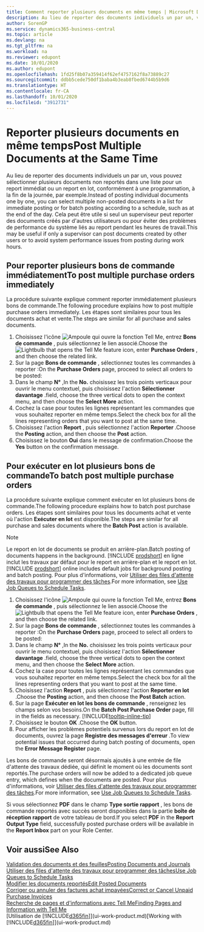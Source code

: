 ```yaml
---
title: Comment reporter plusieurs documents en même temps | Microsoft Docs
description: Au lieu de reporter des documents individuels un par un, vous pouvez sélectionner plusieurs documents non reportés dans une liste afin de les reporter en lot, soit pour un report immédiat, soit pour un report programmé, par exemple, à la fin de la journée.
author: SorenGP
ms.service: dynamics365-business-central
ms.topic: article
ms.devlang: na
ms.tgt_pltfrm: na
ms.workload: na
ms.reviewer: edupont
ms.date: 10/01/2020
ms.author: edupont
ms.openlocfilehash: 1fd25f8b07a359414f62ef4757162f8a73889c27
ms.sourcegitcommit: ddbb5cede750df1baba4b3eab8fbed6744b5b9d6
ms.translationtype: HT
ms.contentlocale: fr-CA
ms.lasthandoff: 10/01/2020
ms.locfileid: "3912731"
---
```

# <a name="post-multiple-documents-at-the-same-time"></a><span data-ttu-id="f3f71-103">Reporter plusieurs documents en même temps</span><span class="sxs-lookup"><span data-stu-id="f3f71-103">Post Multiple Documents at the Same Time</span></span>

<span data-ttu-id="f3f71-104">Au lieu de reporter des documents individuels un par un, vous pouvez sélectionner plusieurs documents non reportés dans une liste pour un report immédiat ou un report en lot, conformément à une programmation, à la fin de la journée, par exemple.</span><span class="sxs-lookup"><span data-stu-id="f3f71-104">Instead of posting individual documents one by one, you can select multiple non-posted documents in a list for immediate posting or for batch posting according to a schedule, such as at the end of the day.</span></span> <span data-ttu-id="f3f71-105">Cela peut être utile si seul un superviseur peut reporter des documents créés par d'autres utilisateurs ou pour éviter des problèmes de performance du système liés au report pendant les heures de travail.</span><span class="sxs-lookup"><span data-stu-id="f3f71-105">This may be useful if only a supervisor can post documents created by other users or to avoid system performance issues from posting during work hours.</span></span>

## <a name="to-post-multiple-purchase-orders-immediately"></a><span data-ttu-id="f3f71-106">Pour reporter plusieurs bons de commande immédiatement</span><span class="sxs-lookup"><span data-stu-id="f3f71-106">To post multiple purchase orders immediately</span></span>

<span data-ttu-id="f3f71-107">La procédure suivante explique comment reporter immédiatement plusieurs bons de commande.</span><span class="sxs-lookup"><span data-stu-id="f3f71-107">The following procedure explains how to post multiple purchase orders immediately.</span></span> <span data-ttu-id="f3f71-108">Les étapes sont similaires pour tous les documents achat et vente.</span><span class="sxs-lookup"><span data-stu-id="f3f71-108">The steps are similar for all purchase and sales documents.</span></span>

1. <span data-ttu-id="f3f71-109">Choisissez l'icône ![Ampoule qui ouvre la fonction Tell Me](media/ui-search/search_small.png "Dites-moi ce que vous voulez faire"), entrez **Bons de commande** , puis sélectionnez le lien associé.</span><span class="sxs-lookup"><span data-stu-id="f3f71-109">Choose the ![Lightbulb that opens the Tell Me feature](media/ui-search/search_small.png "Tell me what you want to do") icon, enter **Purchase Orders** , and then choose the related link.</span></span>
2. <span data-ttu-id="f3f71-110">Sur la page **Bons de commande** , sélectionnez toutes les commandes à reporter :</span><span class="sxs-lookup"><span data-stu-id="f3f71-110">On the **Purchase Orders** page, proceed to select all orders to be posted:</span></span>
3. <span data-ttu-id="f3f71-111">Dans le champ **N°** ,</span><span class="sxs-lookup"><span data-stu-id="f3f71-111">In the **No.**</span></span> <span data-ttu-id="f3f71-112">choisissez les trois points verticaux pour ouvrir le menu contextuel, puis choisissez l'action **Sélectionner davantage** .</span><span class="sxs-lookup"><span data-stu-id="f3f71-112">field, choose the three vertical dots to open the context menu, and then choose the **Select More** action.</span></span>
4. <span data-ttu-id="f3f71-113">Cochez la case pour toutes les lignes représentant les commandes que vous souhaitez reporter en même temps.</span><span class="sxs-lookup"><span data-stu-id="f3f71-113">Select the check box for all the lines representing orders that you want to post at the same time.</span></span>
5. <span data-ttu-id="f3f71-114">Choisissez l'action **Report** , puis sélectionnez l'action **Reporter** .</span><span class="sxs-lookup"><span data-stu-id="f3f71-114">Choose the **Posting** action, and then choose the **Post** action.</span></span>
6. <span data-ttu-id="f3f71-115">Choisissez le bouton **Oui** dans le message de confirmation.</span><span class="sxs-lookup"><span data-stu-id="f3f71-115">Choose the **Yes** button on the confirmation message.</span></span>

## <a name="to-batch-post-multiple-purchase-orders"></a><span data-ttu-id="f3f71-116">Pour exécuter en lot plusieurs bons de commande</span><span class="sxs-lookup"><span data-stu-id="f3f71-116">To batch post multiple purchase orders</span></span>

<span data-ttu-id="f3f71-117">La procédure suivante explique comment exécuter en lot plusieurs bons de commande.</span><span class="sxs-lookup"><span data-stu-id="f3f71-117">The following procedure explains how to batch post purchase orders.</span></span> <span data-ttu-id="f3f71-118">Les étapes sont similaires pour tous les documents achat et vente où l'action **Exécuter en lot** est disponible.</span><span class="sxs-lookup"><span data-stu-id="f3f71-118">The steps are similar for all purchase and sales documents where the **Batch Post** action is available.</span></span>

> [!NOTE]
> <span data-ttu-id="f3f71-119">Le report en lot de documents se produit en arrière-plan.</span><span class="sxs-lookup"><span data-stu-id="f3f71-119">Batch posting of documents happens in the background.</span></span> <span data-ttu-id="f3f71-120">[!INCLUDE [prodshort](includes/prodshort.md)] en ligne inclut les travaux par défaut pour le report en arrière-plan et le report en lot.</span><span class="sxs-lookup"><span data-stu-id="f3f71-120">[!INCLUDE [prodshort](includes/prodshort.md)] online includes default jobs for background posting and batch posting.</span></span> <span data-ttu-id="f3f71-121">Pour plus d'informations, voir [Utiliser des files d'attente des travaux pour programmer des tâches](admin-job-queues-schedule-tasks.md).</span><span class="sxs-lookup"><span data-stu-id="f3f71-121">For more information, see [Use Job Queues to Schedule Tasks](admin-job-queues-schedule-tasks.md).</span></span>

1. <span data-ttu-id="f3f71-122">Choisissez l'icône ![Ampoule qui ouvre la fonction Tell Me](media/ui-search/search_small.png "Dites-moi ce que vous voulez faire"), entrez **Bons de commande** , puis sélectionnez le lien associé.</span><span class="sxs-lookup"><span data-stu-id="f3f71-122">Choose the ![Lightbulb that opens the Tell Me feature](media/ui-search/search_small.png "Tell me what you want to do") icon, enter **Purchase Orders** , and then choose the related link.</span></span>  
2. <span data-ttu-id="f3f71-123">Sur la page **Bons de commande** , sélectionnez toutes les commandes à reporter :</span><span class="sxs-lookup"><span data-stu-id="f3f71-123">On the **Purchase Orders** page, proceed to select all orders to be posted:</span></span>
3. <span data-ttu-id="f3f71-124">Dans le champ **N°** ,</span><span class="sxs-lookup"><span data-stu-id="f3f71-124">In the **No.**</span></span> <span data-ttu-id="f3f71-125">choisissez les trois points verticaux pour ouvrir le menu contextuel, puis choisissez l'action **Sélectionner davantage** .</span><span class="sxs-lookup"><span data-stu-id="f3f71-125">field, choose the three vertical dots to open the context menu, and then choose the **Select More** action.</span></span>
4. <span data-ttu-id="f3f71-126">Cochez la case pour toutes les lignes représentant les commandes que vous souhaitez reporter en même temps.</span><span class="sxs-lookup"><span data-stu-id="f3f71-126">Select the check box for all the lines representing orders that you want to post at the same time.</span></span>
5. <span data-ttu-id="f3f71-127">Choisissez l'action **Report** , puis sélectionnez l'action **Reporter en lot** .</span><span class="sxs-lookup"><span data-stu-id="f3f71-127">Choose the **Posting** action, and then choose the **Post Batch** action.</span></span>
6. <span data-ttu-id="f3f71-128">Sur la page **Exécuter en lot les bons de commande** , renseignez les champs selon vos besoins.</span><span class="sxs-lookup"><span data-stu-id="f3f71-128">On the **Batch Post Purchase Order** page, fill in the fields as necessary.</span></span> [!INCLUDE[tooltip-inline-tip](includes/tooltip-inline-tip_md.md)]
7. <span data-ttu-id="f3f71-129">Choisissez le bouton **OK** .</span><span class="sxs-lookup"><span data-stu-id="f3f71-129">Choose the **OK** button.</span></span>
8. <span data-ttu-id="f3f71-130">Pour afficher les problèmes potentiels survenus lors du report en lot de documents, ouvrez la page **Registre des messages d'erreur** .</span><span class="sxs-lookup"><span data-stu-id="f3f71-130">To view potential issues that occurred during batch posting of documents, open the **Error Message Register** page.</span></span>

<span data-ttu-id="f3f71-131">Les bons de commande seront désormais ajoutés à une entrée de file d'attente des travaux dédiée, qui définit le moment où les documents sont reportés.</span><span class="sxs-lookup"><span data-stu-id="f3f71-131">The purchase orders will now be added to a dedicated job queue entry, which defines when the documents are posted.</span></span> <span data-ttu-id="f3f71-132">Pour plus d'informations, voir [Utiliser des files d'attente des travaux pour programmer des tâches](admin-job-queues-schedule-tasks.md).</span><span class="sxs-lookup"><span data-stu-id="f3f71-132">For more information, see [Use Job Queues to Schedule Tasks](admin-job-queues-schedule-tasks.md).</span></span>

<span data-ttu-id="f3f71-133">Si vous sélectionnez **PDF** dans le champ **Type sortie rapport** , les bons de commande reportés avec succès seront disponibles dans la partie **boîte de réception rapport** de votre tableau de bord.</span><span class="sxs-lookup"><span data-stu-id="f3f71-133">If you select **PDF** in the **Report Output Type** field, successfully posted purchase orders will be available in the **Report Inbox** part on your Role Center.</span></span>

## <a name="see-also"></a><span data-ttu-id="f3f71-134">Voir aussi</span><span class="sxs-lookup"><span data-stu-id="f3f71-134">See Also</span></span>

[<span data-ttu-id="f3f71-135">Validation des documents et des feuilles</span><span class="sxs-lookup"><span data-stu-id="f3f71-135">Posting Documents and Journals</span></span>](ui-post-documents-journals.md)  
[<span data-ttu-id="f3f71-136">Utiliser des files d'attente des travaux pour programmer des tâches</span><span class="sxs-lookup"><span data-stu-id="f3f71-136">Use Job Queues to Schedule Tasks</span></span>](admin-job-queues-schedule-tasks.md)  
[<span data-ttu-id="f3f71-137">Modifier les documents reportés</span><span class="sxs-lookup"><span data-stu-id="f3f71-137">Edit Posted Documents</span></span>](across-edit-posted-document.md)  
[<span data-ttu-id="f3f71-138">Corriger ou annuler des factures achat impayées</span><span class="sxs-lookup"><span data-stu-id="f3f71-138">Correct or Cancel Unpaid Purchase Invoices</span></span>](purchasing-how-correct-cancel-unpaid-purchase-invoices.md)  
[<span data-ttu-id="f3f71-139">Recherche de pages et d'informations avec Tell Me</span><span class="sxs-lookup"><span data-stu-id="f3f71-139">Finding Pages and Information with Tell Me</span></span>](ui-search.md)  
<span data-ttu-id="f3f71-140">[Utilisation de [!INCLUDE[d365fin](includes/d365fin_md.md)]](ui-work-product.md)</span><span class="sxs-lookup"><span data-stu-id="f3f71-140">[Working with [!INCLUDE[d365fin](includes/d365fin_md.md)]](ui-work-product.md)</span></span>
